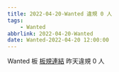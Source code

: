 ```yaml
---
title: 2022-04-20-Wanted 違規 0 人
tags:
    - Wanted
abbrlink: 2022-04-20-Wanted
date: Wanted-2022-04-20 12:00:00
---
```

Wanted 板 [板規連結](https://www.ptt.cc/bbs/Wanted/M.1608829773.A.D3B.html)
昨天違規 0 人
